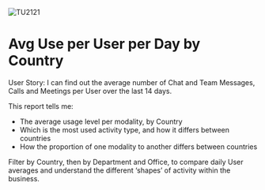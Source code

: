 ![TU2121](https://user-images.githubusercontent.com/69800776/92775830-9e051a80-f396-11ea-8ada-20c55595a8b1.png)

# Avg Use per User per Day by Country

User Story: I can find out the average number of Chat and Team Messages, Calls and Meetings per User over the last 14 days. 

This report tells me:

- The average usage level per modality, by Country  
- Which is the most used activity type, and how it differs between countries
- How the proportion of one modality to another differs between countries 

Filter by Country, then by Department and Office, to compare daily User averages and understand the different ‘shapes’ of activity within the business. 
